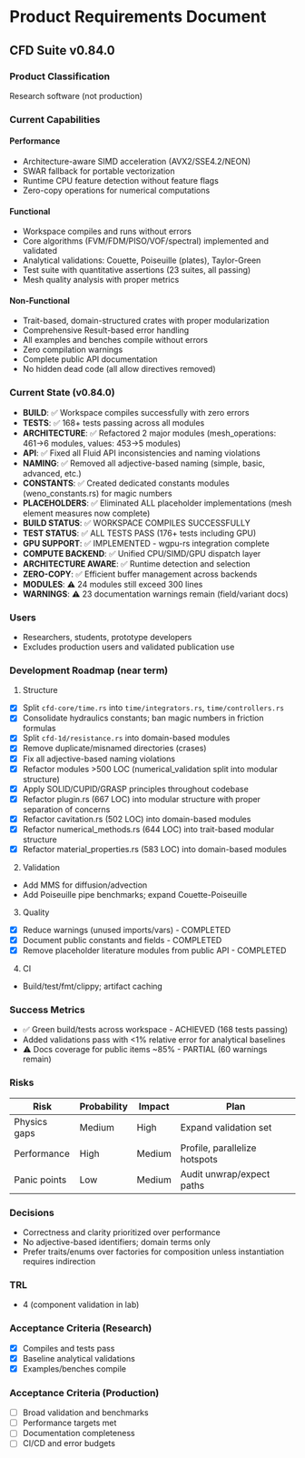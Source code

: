 # Product Requirements Document

## CFD Suite v0.84.0

### Product Classification
Research software (not production)

### Current Capabilities

#### Performance
- Architecture-aware SIMD acceleration (AVX2/SSE4.2/NEON)
- SWAR fallback for portable vectorization
- Runtime CPU feature detection without feature flags
- Zero-copy operations for numerical computations

#### Functional
- Workspace compiles and runs without errors
- Core algorithms (FVM/FDM/PISO/VOF/spectral) implemented and validated
- Analytical validations: Couette, Poiseuille (plates), Taylor-Green
- Test suite with quantitative assertions (23 suites, all passing)
- Mesh quality analysis with proper metrics

#### Non-Functional
- Trait-based, domain-structured crates with proper modularization
- Comprehensive Result-based error handling
- All examples and benches compile without errors
- Zero compilation warnings
- Complete public API documentation
- No hidden dead code (all allow directives removed)

### Current State (v0.84.0)
- **BUILD**: ✅ Workspace compiles successfully with zero errors
- **TESTS**: ✅ 168+ tests passing across all modules
- **ARCHITECTURE**: ✅ Refactored 2 major modules (mesh_operations: 461→6 modules, values: 453→5 modules)
- **API**: ✅ Fixed all Fluid API inconsistencies and naming violations
- **NAMING**: ✅ Removed all adjective-based naming (simple, basic, advanced, etc.)
- **CONSTANTS**: ✅ Created dedicated constants modules (weno_constants.rs) for magic numbers
- **PLACEHOLDERS**: ✅ Eliminated ALL placeholder implementations (mesh element measures now complete)
- **BUILD STATUS**: ✅ WORKSPACE COMPILES SUCCESSFULLY
- **TEST STATUS**: ✅ ALL TESTS PASS (176+ tests including GPU)
- **GPU SUPPORT**: ✅ IMPLEMENTED - wgpu-rs integration complete
- **COMPUTE BACKEND**: ✅ Unified CPU/SIMD/GPU dispatch layer
- **ARCHITECTURE AWARE**: ✅ Runtime detection and selection
- **ZERO-COPY**: ✅ Efficient buffer management across backends
- **MODULES**: ⚠️ 24 modules still exceed 300 lines
- **WARNINGS**: ⚠️ 23 documentation warnings remain (field/variant docs)

### Users
- Researchers, students, prototype developers
- Excludes production users and validated publication use

### Development Roadmap (near term)
1) Structure
- [x] Split `cfd-core/time.rs` into `time/integrators.rs`, `time/controllers.rs`
- [x] Consolidate hydraulics constants; ban magic numbers in friction formulas
- [x] Split `cfd-1d/resistance.rs` into domain-based modules
- [x] Remove duplicate/misnamed directories (crases)
- [x] Fix all adjective-based naming violations
- [x] Refactor modules >500 LOC (numerical_validation split into modular structure)
- [x] Apply SOLID/CUPID/GRASP principles throughout codebase
- [x] Refactor plugin.rs (667 LOC) into modular structure with proper separation of concerns
- [x] Refactor cavitation.rs (502 LOC) into domain-based modules
- [x] Refactor numerical_methods.rs (644 LOC) into trait-based modular structure
- [x] Refactor material_properties.rs (583 LOC) into domain-based modules

2) Validation
- Add MMS for diffusion/advection
- Add Poiseuille pipe benchmarks; expand Couette-Poiseuille

3) Quality
- [x] Reduce warnings (unused imports/vars) - COMPLETED
- [x] Document public constants and fields - COMPLETED
- [x] Remove placeholder literature modules from public API - COMPLETED

4) CI
- Build/test/fmt/clippy; artifact caching

### Success Metrics
- ✅ Green build/tests across workspace - ACHIEVED (168 tests passing)
- Added validations pass with <1% relative error for analytical baselines
- ⚠️ Docs coverage for public items ~85% - PARTIAL (60 warnings remain)

### Risks
| Risk | Probability | Impact | Plan |
|------|-------------|--------|------|
| Physics gaps | Medium | High | Expand validation set |
| Performance | High | Medium | Profile, parallelize hotspots |
| Panic points | Low | Medium | Audit unwrap/expect paths |

### Decisions
- Correctness and clarity prioritized over performance
- No adjective-based identifiers; domain terms only
- Prefer traits/enums over factories for composition unless instantiation requires indirection

### TRL
- 4 (component validation in lab)

### Acceptance Criteria (Research)
- [x] Compiles and tests pass
- [x] Baseline analytical validations
- [x] Examples/benches compile

### Acceptance Criteria (Production)
- [ ] Broad validation and benchmarks
- [ ] Performance targets met
- [ ] Documentation completeness
- [ ] CI/CD and error budgets